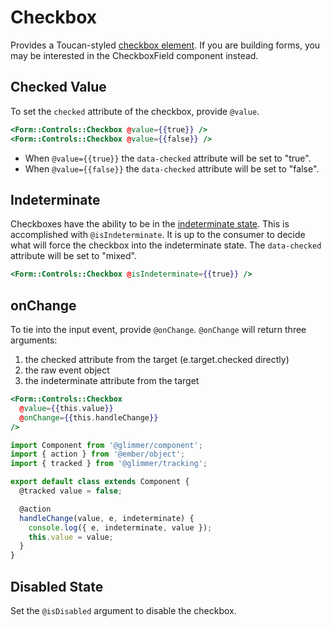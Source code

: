 # Checkbox

Provides a Toucan-styled [checkbox element](https://developer.mozilla.org/en-US/docs/Web/HTML/Element/input/checkbox). If you are building forms, you may be interested in the CheckboxField component instead.

## Checked Value

To set the `checked` attribute of the checkbox, provide `@value`.

```hbs
<Form::Controls::Checkbox @value={{true}} />
<Form::Controls::Checkbox @value={{false}} />
```

- When `@value={{true}}` the `data-checked` attribute will be set to "true".
- When `@value={{false}}` the `data-checked` attribute will be set to "false".

## Indeterminate

Checkboxes have the ability to be in the [indeterminate state](https://developer.mozilla.org/en-US/docs/Web/HTML/Element/input/checkbox#indeterminate_state_checkboxes). This is accomplished with `@isIndeterminate`. It is up to the consumer to decide what will force the checkbox into the indeterminate state. The `data-checked` attribute will be set to "mixed".

```hbs
<Form::Controls::Checkbox @isIndeterminate={{true}} />
```

## onChange

To tie into the input event, provide `@onChange`. `@onChange` will return three arguments:

1. the checked attribute from the target (e.target.checked directly)
2. the raw event object
3. the indeterminate attribute from the target

```hbs
<Form::Controls::Checkbox
  @value={{this.value}}
  @onChange={{this.handleChange}}
/>
```

```js
import Component from '@glimmer/component';
import { action } from '@ember/object';
import { tracked } from '@glimmer/tracking';

export default class extends Component {
  @tracked value = false;

  @action
  handleChange(value, e, indeterminate) {
    console.log({ e, indeterminate, value });
    this.value = value;
  }
}
```

## Disabled State

Set the `@isDisabled` argument to disable the checkbox.
